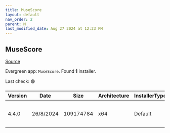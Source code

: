 ```yaml
---
title: MuseScore
layout: default
nav_order: 2
parent: M
last_modified_date: Aug 27 2024 at 12:23 PM
---
```


## MuseScore

[Source](https://musescore.org/)

Evergreen app: `MuseScore`. Found **1** installer.

Last check: 🟢

| Version | Date      | Size      | Architecture | InstallerType | Type | URI                                                                                                                                                                                                                        |
| ------- | --------- | --------- | ------------ | ------------- | ---- | -------------------------------------------------------------------------------------------------------------------------------------------------------------------------------------------------------------------------- |
| 4.4.0   | 26/8/2024 | 109174784 | x64          | Default       | msi  | [https://github.com/musescore/MuseScore/releases/download/v4.4.0/MuseScore-Studio-4.4.0.242390800-x86_64.msi](https://github.com/musescore/MuseScore/releases/download/v4.4.0/MuseScore-Studio-4.4.0.242390800-x86_64.msi) |
